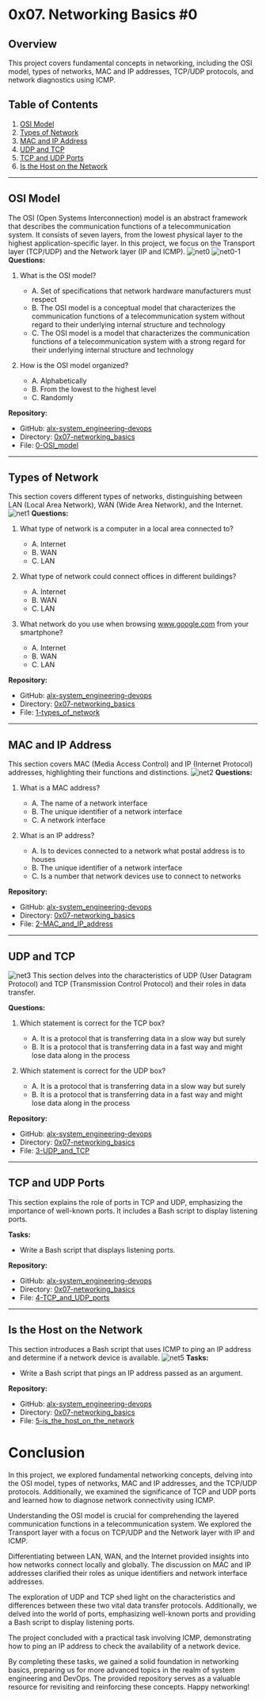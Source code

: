 # 0x07. Networking Basics #0

## Overview

This project covers fundamental concepts in networking, including the OSI model, types of networks, MAC and IP addresses, TCP/UDP protocols, and network diagnostics using ICMP.

## Table of Contents

1. [OSI Model](#osi-model)
2. [Types of Network](#types-of-network)
3. [MAC and IP Address](#mac-and-ip-address)
4. [UDP and TCP](#udp-and-tcp)
5. [TCP and UDP Ports](#tcp-and-udp-ports)
6. [Is the Host on the Network](#is-the-host-on-the-network)

---

## OSI Model

The OSI (Open Systems Interconnection) model is an abstract framework that describes the communication functions of a telecommunication system. It consists of seven layers, from the lowest physical layer to the highest application-specific layer. In this project, we focus on the Transport layer (TCP/UDP) and the Network layer (IP and ICMP).
![net0](./rcs/net0.png)
![net0-1](./rcs/net0-1.png)
**Questions:**
1. What is the OSI model?
   - A. Set of specifications that network hardware manufacturers must respect
   - B. The OSI model is a conceptual model that characterizes the communication functions of a telecommunication system without regard to their underlying internal structure and technology
   - C. The OSI model is a model that characterizes the communication functions of a telecommunication system with a strong regard for their underlying internal structure and technology

2. How is the OSI model organized?
   - A. Alphabetically
   - B. From the lowest to the highest level
   - C. Randomly

**Repository:**
- GitHub: [alx-system_engineering-devops](https://github.com/alx-system_engineering-devops)
- Directory: [0x07-networking_basics](https://github.com/alx-system_engineering-devops/0x07-networking_basics)
- File: [0-OSI_model](https://github.com/alx-system_engineering-devops/0x07-networking_basics/blob/main/0-OSI_model)

---

## Types of Network

This section covers different types of networks, distinguishing between LAN (Local Area Network), WAN (Wide Area Network), and the Internet.
![net1](./rcs/net1.jpg)
**Questions:**
1. What type of network is a computer in a local area connected to?
   - A. Internet
   - B. WAN
   - C. LAN

2. What type of network could connect offices in different buildings?
   - A. Internet
   - B. WAN
   - C. LAN

3. What network do you use when browsing www.google.com from your smartphone?
   - A. Internet
   - B. WAN
   - C. LAN

**Repository:**
- GitHub: [alx-system_engineering-devops](https://github.com/alx-system_engineering-devops)
- Directory: [0x07-networking_basics](https://github.com/alx-system_engineering-devops/0x07-networking_basics)
- File: [1-types_of_network](https://github.com/alx-system_engineering-devops/0x07-networking_basics/blob/main/1-types_of_network)

---

## MAC and IP Address

This section covers MAC (Media Access Control) and IP (Internet Protocol) addresses, highlighting their functions and distinctions.
![net2](./rcs/net2.jpg)
**Questions:**
1. What is a MAC address?
   - A. The name of a network interface
   - B. The unique identifier of a network interface
   - C. A network interface

2. What is an IP address?
   - A. Is to devices connected to a network what postal address is to houses
   - B. The unique identifier of a network interface
   - C. Is a number that network devices use to connect to networks

**Repository:**
- GitHub: [alx-system_engineering-devops](https://github.com/alx-system_engineering-devops)
- Directory: [0x07-networking_basics](https://github.com/alx-system_engineering-devops/0x07-networking_basics)
- File: [2-MAC_and_IP_address](https://github.com/alx-system_engineering-devops/0x07-networking_basics/blob/main/2-MAC_and_IP_address)

---

## UDP and TCP
![net3](./rcs/net3.jpg)
This section delves into the characteristics of UDP (User Datagram Protocol) and TCP (Transmission Control Protocol) and their roles in data transfer.

**Questions:**
1. Which statement is correct for the TCP box?
   - A. It is a protocol that is transferring data in a slow way but surely
   - B. It is a protocol that is transferring data in a fast way and might lose data along in the process

2. Which statement is correct for the UDP box?
   - A. It is a protocol that is transferring data in a slow way but surely
   - B. It is a protocol that is transferring data in a fast way and might lose data along in the process

**Repository:**
- GitHub: [alx-system_engineering-devops](https://github.com/alx-system_engineering-devops)
- Directory: [0x07-networking_basics](https://github.com/alx-system_engineering-devops/0x07-networking_basics)
- File: [3-UDP_and_TCP](https://github.com/alx-system_engineering-devops/0x07-networking_basics/blob/main/3-UDP_and_TCP)

---

## TCP and UDP Ports

This section explains the role of ports in TCP and UDP, emphasizing the importance of well-known ports. It includes a Bash script to display listening ports.

**Tasks:**
- Write a Bash script that displays listening ports.

**Repository:**
- GitHub: [alx-system_engineering-devops](https://github.com/alx-system_engineering-devops)
- Directory: [0x07-networking_basics](https://github.com/alx-system_engineering-devops/0x07-networking_basics)
- File: [4-TCP_and_UDP_ports](https://github.com/alx-system_engineering-devops/0x07-networking_basics/blob/main/4-TCP_and_UDP_ports)

---

## Is the Host on the Network

This section introduces a Bash script that uses ICMP to ping an IP address and determine if a network device is available.
![net5](./rcs/net5.gif)
**Tasks:**
- Write a Bash script that pings an IP address passed as an argument.

**Repository:**
- GitHub: [alx-system_engineering-devops](https://github.com/alx-system_engineering-devops)
- Directory: [0x07-networking_basics](https://github.com/alx-system_engineering-devops/0x07-networking_basics)
- File: [5-is_the_host_on_the_network](https://github.com/alx-system_engineering-devops/0x07-networking_basics/blob/main/5-is_the_host_on_the_network)

# Conclusion

In this project, we explored fundamental networking concepts, delving into the OSI model, types of networks, MAC and IP addresses, and the TCP/UDP protocols. Additionally, we examined the significance of TCP and UDP ports and learned how to diagnose network connectivity using ICMP.

Understanding the OSI model is crucial for comprehending the layered communication functions in a telecommunication system. We explored the Transport layer with a focus on TCP/UDP and the Network layer with IP and ICMP.

Differentiating between LAN, WAN, and the Internet provided insights into how networks connect locally and globally. The discussion on MAC and IP addresses clarified their roles as unique identifiers and network interface addresses.

The exploration of UDP and TCP shed light on the characteristics and differences between these two vital data transfer protocols. Additionally, we delved into the world of ports, emphasizing well-known ports and providing a Bash script to display listening ports.

The project concluded with a practical task involving ICMP, demonstrating how to ping an IP address to check the availability of a network device.

By completing these tasks, we gained a solid foundation in networking basics, preparing us for more advanced topics in the realm of system engineering and DevOps. The provided repository serves as a valuable resource for revisiting and reinforcing these concepts. Happy networking!
